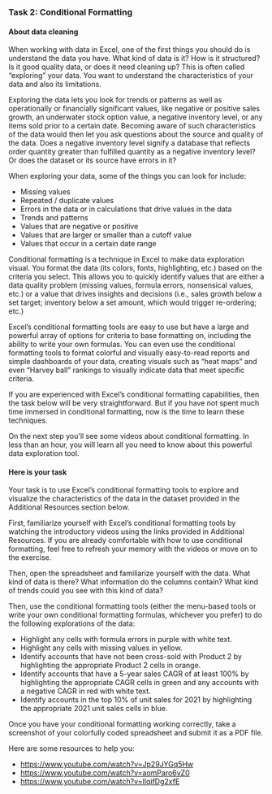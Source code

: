 <h3>Task 2: Conditional Formatting</h3>

<h4>About data cleaning</h4>
When working with data in Excel, one of the first things you should do is understand the data you have. What kind of data is it? How is it structured? Is it good 
quality data, or does it need cleaning up? This is often called “exploring” your data. You want to understand the characteristics of your data and also its 
limitations. 

Exploring the data lets you look for trends or patterns as well as operationally or financially significant values, like negative or positive sales growth, an 
underwater stock option value, a negative inventory level, or any items sold prior to a certain date. Becoming aware of such characteristics of the data would then 
let you ask questions about the source and quality of the data. Does a negative inventory level signify a database that reflects order quantity greater than 
fulfilled quantity as a negative inventory level? Or does the dataset or its source have errors in it?    

When exploring your data, some of the things you can look for include:

 - Missing values
 - Repeated / duplicate values
 - Errors in the data or in calculations that drive values in the data
 - Trends and patterns
 - Values that are negative or positive
 - Values that are larger or smaller than a cutoff value
 - Values that occur in a certain date range

Conditional formatting is a technique in Excel to make data exploration visual. You format the data (its colors, fonts, highlighting, etc.) based on the criteria 
you select. This allows you to quickly identify values that are either a data quality problem (missing values, formula errors, nonsensical values, etc.) or a value 
that drives insights and decisions (i.e., sales growth below a set target; inventory below a set amount, which would trigger re-ordering; etc.)

Excel’s conditional formatting tools are easy to use but have a large and powerful array of options for criteria to base formatting on, including the ability to 
write your own formulas. You can even use the conditional formatting tools to format colorful and visually easy-to-read reports and simple dashboards of your data, 
creating visuals such as “heat maps” and even “Harvey ball” rankings to visually indicate data that meet specific criteria.  

If you are experienced with Excel’s conditional formatting capabilities, then the task below will be very straightforward. But if you have not spent much time 
immersed in conditional formatting, now is the time to learn these techniques. 

On the next step you'll see some videos about conditional formatting. In less than an hour, you will learn all you need to know about this powerful data exploration 
tool.

<h4>Here is your task</h4>
Your task is to use Excel’s conditional formatting tools to explore and visualize the characteristics of the data in the dataset provided in the Additional 
Resources section below.  

First, familiarize yourself with Excel’s conditional formatting tools by watching the introductory videos using the links provided in Additional Resources. 
If you are already comfortable with how to use conditional formatting, feel free to refresh your memory with the videos or move on to the exercise.  

Then, open the spreadsheet and familiarize yourself with the data. What kind of data is there? What information do the columns contain? What kind of trends 
could you see with this kind of data?  

Then, use the conditional formatting tools (either the menu-based tools or write your own conditional formatting formulas, whichever you prefer) to do the 
following explorations of the data:

 - Highlight any cells with formula errors in purple with white text.
 - Highlight any cells with missing values in yellow.
 - Identify accounts that have not been cross-sold with Product 2 by highlighting the appropriate Product 2 cells in orange.
 - Identify accounts that have a 5-year sales CAGR of at least 100% by highlighting the appropriate CAGR cells in green and any accounts with a negative CAGR in red with white text.
 - Identify accounts in the top 10% of unit sales for 2021 by highlighting the appropriate 2021 unit sales cells in blue.

Once you have your conditional formatting working correctly, take a screenshot of your colorfully coded spreadsheet and submit it as a PDF file.

Here are some resources to help you:
 - https://www.youtube.com/watch?v=Jp29JYGq5Hw
 - https://www.youtube.com/watch?v=aomParo6vZ0
 - https://www.youtube.com/watch?v=lIqifDg2xfE
